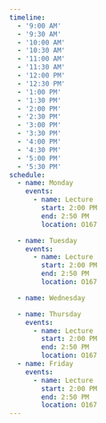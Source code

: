 ```yaml
---
timeline:
  - '9:00 AM'
  - '9:30 AM'
  - '10:00 AM'
  - '10:30 AM'
  - '11:00 AM'
  - '11:30 AM'
  - '12:00 PM'
  - '12:30 PM'
  - '1:00 PM'
  - '1:30 PM'
  - '2:00 PM'
  - '2:30 PM'
  - '3:00 PM'
  - '3:30 PM'
  - '4:00 PM'
  - '4:30 PM'
  - '5:00 PM'
  - '5:30 PM'
schedule:
  - name: Monday
    events:
      - name: Lecture
        start: 2:00 PM
        end: 2:50 PM
        location: O167

  - name: Tuesday
    events:
      - name: Lecture
        start: 2:00 PM
        end: 2:50 PM
        location: O167

  - name: Wednesday

  - name: Thursday
    events:
      - name: Lecture
        start: 2:00 PM
        end: 2:50 PM
        location: O167
  - name: Friday
    events:
      - name: Lecture
        start: 2:00 PM
        end: 2:50 PM
        location: O167
---
```

